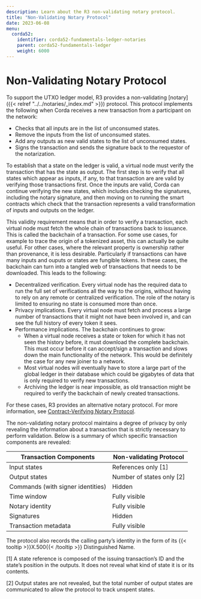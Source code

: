 ```yaml
---
description: Learn about the R3 non-validating notary protocol.
title: "Non-Validating Notary Protocol"
date: 2023-06-08
menu:
  corda52:
    identifier: corda52-fundamentals-ledger-notaries
    parent: corda52-fundamentals-ledger
    weight: 6000
---
```


# Non-Validating Notary Protocol

To support the UTXO ledger model, R3 provides a non-validating [notary]({{< relref "../../notaries/_index.md" >}}) protocol. This protocol implements the following when Corda receives a new transaction from a participant on the network:

* Checks that all inputs are in the list of unconsumed states.
* Remove the inputs from the list of unconsumed states.
* Add any outputs as new valid states to the list of unconsumed states.
* Signs the transaction and sends the signature back to the requestor of the notarization.

To establish that a state on the ledger is valid, a virtual node must verify the transaction that has the state as output.
The first step is to verify that all states which appear as inputs, if any, to that transaction are are valid by verifying those transactions first.
Once the inputs are valid, Corda can continue verifying the new states, which includes checking the signatures, including the notary signature, and then moving on to running the smart contracts which check that the transaction represents a valid transformation of inputs and outputs on the ledger.

This validity requirement means that in order to verify a transaction, each virtual node must fetch the whole chain of transactions back to issuance. This is called the backchain of a transaction.
For some use cases, for example to trace the origin of a tokenized asset, this can actually be quite useful.
For other cases, where the relevant property is ownership rather than provenance, it is less desirable.
Particularly if transactions can have many inputs and ouputs or states are fungible tokens. In these cases, the backchain can turn into a tangled web of transactions that needs to be downloaded. This leads to the following:

* Decentralized verification. Every virtual node has the required data to run the full set of verifications all the way to the origins, without having to rely on any remote or centralized verification. The role of the notary is limited to ensuring no state is consumed more than once.
* Privacy implications. Every virtual node must fetch and process a large number of transactions that it might not have been involved in, and can see the full history of every token it sees.
* Performance implications. The backchain continues to grow:
  * When a virtual node receives a state or token for which it has not seen the history before, it must download the complete backchain. This must occur before it can accept/sign a transaction and slows down the main functionality of the network. This would be definitely the case for any new joiner to a network.
  * Most virtual nodes will eventually have to store a large part of the global ledger in their database which could be gigabytes of data that is only required to verify new transactions.
  * Archiving the ledger is near impossible, as old transaction might be required to verify the backchain of newly created transactions.

For these cases, R3 provides an alternative notary protocol. For more information, see [Contract-Verifying Notary Protocol](../../notaries/contract-verifying-notary.md).

The non-validating notary protocol maintains a degree of privacy by only revealing the information about a transaction that is strictly necessary to perform validation. Below is a summary of which specific transaction components are revealed:

| Transaction Components            | Non-validating Protocol   |
| --------------------------------- | ------------------------- |
| Input states                      | References only [1]       |
| Output states                     | Number of states only [2] |
| Commands (with signer identities) | Hidden                    |
| Time window                       | Fully visible             |
| Notary identity                   | Fully visible             |
| Signatures                        | Hidden                    |
| Transaction metadata              | Fully visible             |

The protocol also records the calling party’s identity in the form of its {{< tooltip >}}X.500{{< /tooltip >}} Distinguished Name.

[1] A state reference is composed of the issuing transaction’s ID and the state’s position in the outputs. It does not reveal what kind of state it is or its contents.

[2] Output states are not revealed, but the total number of output states are communicated to allow the protocol to track unspent states.
